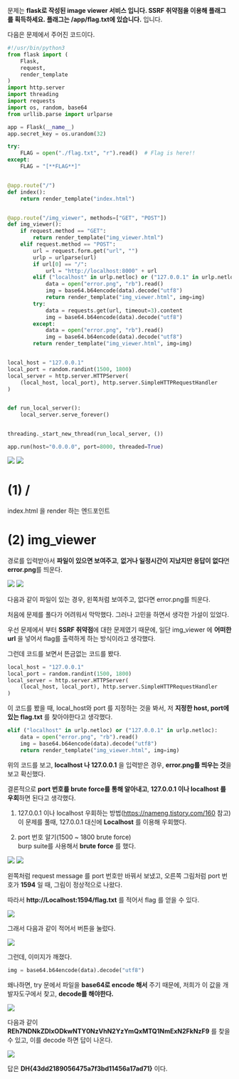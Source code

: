 문제는 **flask로 작성된 image viewer 서비스 입니다. SSRF 취약점을 이용해 플래그를 획득하세요. 플래그는 /app/flag.txt에 있습니다.** 입니다.  

다음은 문제에서 주어진 코드이다.  

```python
#!/usr/bin/python3
from flask import (
    Flask,
    request,
    render_template
)
import http.server
import threading
import requests
import os, random, base64
from urllib.parse import urlparse

app = Flask(__name__)
app.secret_key = os.urandom(32)

try:
    FLAG = open("./flag.txt", "r").read()  # Flag is here!!
except:
    FLAG = "[**FLAG**]"


@app.route("/")
def index():
    return render_template("index.html")


@app.route("/img_viewer", methods=["GET", "POST"])
def img_viewer():
    if request.method == "GET":
        return render_template("img_viewer.html")
    elif request.method == "POST":
        url = request.form.get("url", "")
        urlp = urlparse(url)
        if url[0] == "/":
            url = "http://localhost:8000" + url
        elif ("localhost" in urlp.netloc) or ("127.0.0.1" in urlp.netloc):
            data = open("error.png", "rb").read()
            img = base64.b64encode(data).decode("utf8")
            return render_template("img_viewer.html", img=img)
        try:
            data = requests.get(url, timeout=3).content
            img = base64.b64encode(data).decode("utf8")
        except:
            data = open("error.png", "rb").read()
            img = base64.b64encode(data).decode("utf8")
        return render_template("img_viewer.html", img=img)


local_host = "127.0.0.1"
local_port = random.randint(1500, 1800)
local_server = http.server.HTTPServer(
    (local_host, local_port), http.server.SimpleHTTPRequestHandler
)


def run_local_server():
    local_server.serve_forever()


threading._start_new_thread(run_local_server, ())

app.run(host="0.0.0.0", port=8000, threaded=True)
```

<img src="1.jpg"> <img src="2.jpg">  

# (1) /

index.html 을 render 하는 엔드포인트  

# (2) img_viewer

경로를 입력받아서 **파일이 있으면 보여주고**, **없거나 일정시간이 지났지만 응답이 없다**면 **error.png**를 띄운다.  

<img src="3.jpg"> <img src="4.jpg">  

다음과 같이 파일이 있는 경우, 왼쪽처럼 보여주고, 없다면 error.png를 띄운다.  

처음에 문제를 풀다가 어려워서 막막했다. 그러나 고민을 하면서 생각한 가설이 있었다.  

우선 문제에서 부터 **SSRF 취약점**에 대한 문제였기 때문에, 일단 img_viewer 에 **어떠한 url** 을 넣어서 flag를 출력하게 하는 방식이라고 생각했다.  

그런데 코드를 보면서 뜬금없는 코드를 봤다.  

```python
local_host = "127.0.0.1"
local_port = random.randint(1500, 1800)
local_server = http.server.HTTPServer(
    (local_host, local_port), http.server.SimpleHTTPRequestHandler
)
```

이 코드를 봤을 때, local_host와 port 를 지정하는 것을 봐서, 저 **지정한 host, port에 있는 flag.txt** 를 찾아야한다고 생각했다.  

```python
elif ("localhost" in urlp.netloc) or ("127.0.0.1" in urlp.netloc):
    data = open("error.png", "rb").read()
    img = base64.b64encode(data).decode("utf8")
    return render_template("img_viewer.html", img=img)
```

위의 코드를 보고, **localhost 나 127.0.0.1** 을 입력받은 경우, **error.png를 띄우는 것**을 보고 확신했다.  

결론적으로 **port 번호를 brute force를 통해 알아내고**, **127.0.0.1 이나 localhost 를 우회**하면 된다고 생각했다.  

1. 127.0.0.1 이나 localhost 우회하는 방법(https://nameng.tistory.com/160 참고)  
이 문제를 풀때, 127.0.0.1 대신에 **Localhost** 를 이용해 우회했다.

2. port 번호 알기(1500 ~ 1800 brute force)  
burp suite를 사용해서 **brute force** 를 했다.

<img src="5.jpg"> <img src="6.jpg">  

왼쪽처럼 request message 를 port 번호만 바꿔서 보냈고, 오른쪽 그림처럼 port 번호가 **1594** 일 때, 그림이 정상적으로 나왔다.  

따라서 **http://Localhost:1594/flag.txt** 를 적어서 flag 를 얻을 수 있다.  

<img src="7.jpg">  

그래서 다음과 같이 적어서 버튼을 눌렀다.  

<img src="8.jpg">  

그런데, 이미지가 깨졌다.  

```python
img = base64.b64encode(data).decode("utf8")
```

왜나하면, try 문에서 파일을 **base64로 encode 해서** 주기 때문에, 저희가 이 값을 개발자도구에서 찾고, **decode를 해야한다.**   

<img src="9.jpg">  

다음과 같이 **REh7NDNkZDIxODkwNTY0NzVhN2YzYmQxMTQ1NmExN2FkNzF9** 를 찾을 수 있고, 이를 decode 하면 답이 나온다.  

<img src="10.jpg">  

답은 **DH{43dd2189056475a7f3bd11456a17ad71}** 이다.  
